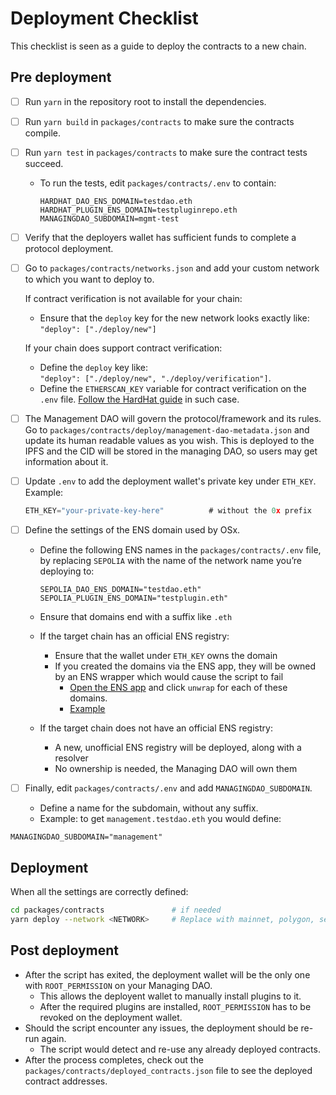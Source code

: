 # Deployment Checklist

This checklist is seen as a guide to deploy the contracts to a new chain.

## Pre deployment

- [ ] Run `yarn` in the repository root to install the dependencies.
- [ ] Run `yarn build` in `packages/contracts` to make sure the contracts compile.
- [ ] Run `yarn test` in `packages/contracts` to make sure the contract tests succeed.
  - To run the tests, edit `packages/contracts/.env` to contain:
    ```
    HARDHAT_DAO_ENS_DOMAIN=testdao.eth
    HARDHAT_PLUGIN_ENS_DOMAIN=testpluginrepo.eth
    MANAGINGDAO_SUBDOMAIN=mgmt-test
    ```
- [ ] Verify that the deployers wallet has sufficient funds to complete a protocol deployment.
- [ ] Go to `packages/contracts/networks.json` and add your custom network to which you want to deploy to.

  If contract verification is not available for your chain:

  - Ensure that the `deploy` key for the new network looks exactly like: <br>
    `"deploy": ["./deploy/new"]`

  If your chain does support contract verification:

  - Define the `deploy` key like: <br>
    `"deploy": ["./deploy/new", "./deploy/verification"]`.
  - Define the `ETHERSCAN_KEY` variable for contract verification on the `.env` file. [Follow the HardHat guide](https://hardhat.org/hardhat-runner/plugins/nomicfoundation-hardhat-verify) in such case.

- [ ] The Management DAO will govern the protocol/framework and its rules. Go to `packages/contracts/deploy/management-dao-metadata.json` and update its human readable values as you wish. This is deployed to the IPFS and the CID will be stored in the managing DAO, so users may get information about it.
- [ ] Update `.env` to add the deployment wallet's private key under `ETH_KEY`. Example:
  ```jsx
  ETH_KEY="your-private-key-here"          # without the 0x prefix
  ```
- [ ] Define the settings of the ENS domain used by OSx.
  - Define the following ENS names in the `packages/contracts/.env` file, by replacing `SEPOLIA` with the name of the network name you’re deploying to:

    ```
    SEPOLIA_DAO_ENS_DOMAIN="testdao.eth"
    SEPOLIA_PLUGIN_ENS_DOMAIN="testplugin.eth"
    ```

  - Ensure that domains end with a suffix like `.eth`
  - If the target chain has an official ENS registry:
    - Ensure that the wallet under `ETH_KEY` owns the domain
    - If you created the domains via the ENS app, they will be owned by an ENS wrapper which would cause the script to fail
      - [Open the ENS app](https://app.ens.domains/) and click `unwrap` for each of these domains.
      - [Example](https://app.ens.domains/morpheusplugin3.eth?tab=more)
  - If the target chain does not have an official ENS registry:
    - A new, unofficial ENS registry will be deployed, along with a resolver
    - No ownership is needed, the Managing DAO will own them

- [ ] Finally, edit `packages/contracts/.env` and add `MANAGINGDAO_SUBDOMAIN`.
  - Define a name for the subdomain, without any suffix.
  - Example: to get `management.testdao.eth` you would define:
```env
MANAGINGDAO_SUBDOMAIN="management"
```

## Deployment

When all the settings are correctly defined:

```sh
cd packages/contracts               # if needed
yarn deploy --network <NETWORK>     # Replace with mainnet, polygon, sepolia, etc
```

## Post deployment

- After the script has exited, the deployment wallet will be the only one with `ROOT_PERMISSION` on your Managing DAO.
  - This allows the deployent wallet to manually install plugins to it.
  - After the required plugins are installed, `ROOT_PERMISSION` has to be revoked on the deployment wallet.
- Should the script encounter any issues, the deployment should be re-run again.
  - The script would detect and re-use any already deployed contracts.
- After the process completes, check out the `packages/contracts/deployed_contracts.json` file to see the deployed contract addresses.
